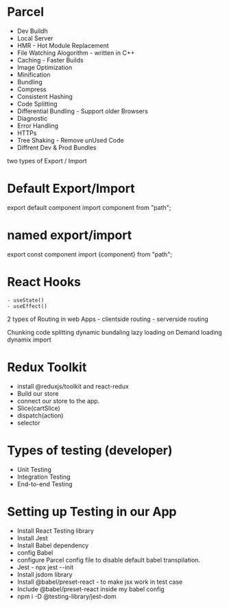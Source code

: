 # Parcel
- Dev Buildh
- Local Server
- HMR - Hot Module Replacement
- File Watching Alogorithm - written in C++
- Caching - Faster Builds
- Image Optimization
- Minification 
- Bundling
- Compress
- Consistent Hashing
- Code Splitting
- Differential Bundling - Support older Browsers
- Diagnostic
- Error Handling
- HTTPs
- Tree Shaking - Remove unUsed Code
- Diffrent Dev & Prod Bundles

two types of Export / Import

# Default Export/Import
export default component
import component from "path";

# named export/import
export const component
import {component} from "path";

# React Hooks
    - useState()
    - useEffect()

2 types of Routing in web Apps
    - clientside routing
    - serverside routing

Chunking
code splitting
dynamic bundaling
lazy loading
on Demand loading
dynamix import

# Redux Toolkit
  - install @reduxjs/toolkit and react-redux
  - Build our store
  - connect our store to the app.
  - Slice(cartSlice)
  - dispatch(action)
  - selector

# Types of testing (developer)
 - Unit Testing
 - Integration Testing
 - End-to-end Testing

# Setting up Testing in our App
 - Install React Testing library
 - Install Jest
 - Install Babel dependency
 - config Babel
 - configure Parcel config file to disable default babel transpilation.
 - Jest - npx jest --init
 - Install jsdom library
 - Install @babel/preset-react - to make jsx work in test case
 - Include @babel/preset-react inside my babel config
 - npm i -D @testing-library/jest-dom